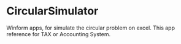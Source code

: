 # CircularSimulator
Winform apps, for simulate the circular problem on excel. This app reference for TAX or Accounting System.
